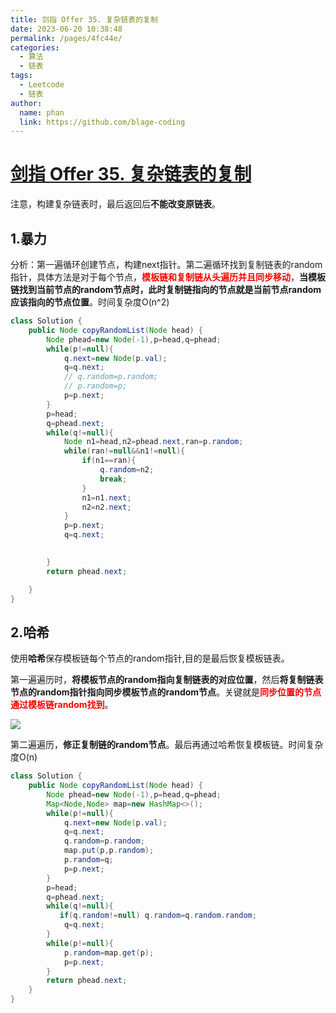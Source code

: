```yaml
---
title: 剑指 Offer 35. 复杂链表的复制
date: 2023-06-20 10:38:48
permalink: /pages/4fc44e/
categories:
  - 算法
  - 链表
tags:
  - Leetcode
  - 链表
author: 
  name: phan
  link: https://github.com/blage-coding
---
```

# [剑指 Offer 35. 复杂链表的复制](https://leetcode.cn/problems/fu-za-lian-biao-de-fu-zhi-lcof/)

注意，构建复杂链表时，最后返回后**不能改变原链表**。

## 1.暴力

分析：第一遍循环创建节点，构建next指针。第二遍循环找到复制链表的random指针，具体方法是对于每个节点，<font color="red">**模板链和复制链从头遍历并且同步移动**</font>，**当模板链找到当前节点的random节点时，此时复制链指向的节点就是当前节点random应该指向的节点位置**。时间复杂度O(n\^2)

```java
class Solution {
    public Node copyRandomList(Node head) {
        Node phead=new Node(-1),p=head,q=phead;
        while(p!=null){
            q.next=new Node(p.val);
            q=q.next;
            // q.random=p.random;
            // p.random=p;
            p=p.next;
        }
        p=head;
        q=phead.next;
        while(q!=null){
            Node n1=head,n2=phead.next,ran=p.random;
            while(ran!=null&&n1!=null){
                if(n1==ran){
                    q.random=n2;
                    break;
                }
                n1=n1.next;
                n2=n2.next;
            }
            p=p.next;
            q=q.next;

            
        }
        return phead.next;

    }
}
```

## 2.哈希

使用**哈希**保存模板链每个节点的random指针,目的是最后恢复模板链表。

第一遍遍历时，**将模板节点的random指向复制链表的对应位置**，然后**将复制链表节点的random指针指向同步模板节点的random节点**。关键就是<font color="red">**同步位置的节点通过模板链random找到**</font>。

![](https://jsd.cdn.zzko.cn/gh/blage-coding/picx-images-hosting@master/20230620/image.13cm98oezpeo.webp)

第二遍遍历，**修正复制链的random节点**。最后再通过哈希恢复模板链。时间复杂度O(n)

```java
class Solution {
    public Node copyRandomList(Node head) {
        Node phead=new Node(-1),p=head,q=phead;
        Map<Node,Node> map=new HashMap<>();
        while(p!=null){
            q.next=new Node(p.val);
            q=q.next;
            q.random=p.random;
            map.put(p,p.random);
            p.random=q;
            p=p.next;
        }
        p=head;
        q=phead.next;
        while(q!=null){
           if(q.random!=null) q.random=q.random.random;
            q=q.next;
        }
        while(p!=null){
            p.random=map.get(p);
            p=p.next;
        }
        return phead.next;
    }
}
```